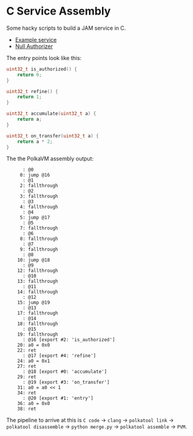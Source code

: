 # C Service Assembly

Some hacky scripts to build a JAM service in C.

- [Example service](./example/main.c)
- [Null Authorizer](./null-authorizer/main.c)

The entry points look like this:

```c
uint32_t is_authorized() {
	return 0;
}

uint32_t refine() {
	return 1;
}

uint32_t accumulate(uint32_t a) {
	return a;
}

uint32_t on_transfer(uint32_t a) {
	return a * 2;
}
```

The the PolkaVM assembly output:

```pre
      : @0
     0: jump @16
      : @1
     2: fallthrough
      : @2
     3: fallthrough
      : @3
     4: fallthrough
      : @4
     5: jump @17
      : @5
     7: fallthrough
      : @6
     8: fallthrough
      : @7
     9: fallthrough
      : @8
    10: jump @18
      : @9
    12: fallthrough
      : @10
    13: fallthrough
      : @11
    14: fallthrough
      : @12
    15: jump @19
      : @13
    17: fallthrough
      : @14
    18: fallthrough
      : @15
    19: fallthrough
      : @16 [export #2: 'is_authorized']
    20: a0 = 0x0
    22: ret
      : @17 [export #4: 'refine']
    24: a0 = 0x1
    27: ret
      : @18 [export #0: 'accumulate']
    29: ret
      : @19 [export #3: 'on_transfer']
    31: a0 = a0 << 1
    34: ret
      : @20 [export #1: 'entry']
    36: a0 = 0x0
    38: ret
```

The pipeline to arrive at this is `C code` -> `clang` -> `polkatool link` -> `polkatool disassemble` -> `python merge.py` -> `polkatool assemble` -> `PVM`.
